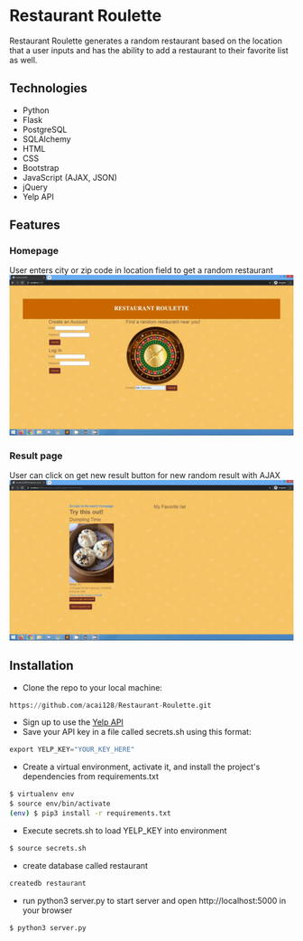 # Restaurant Roulette 

Restaurant Roulette generates a random restaurant based on the location that a user inputs and has the ability to add a restaurant to their favorite list as well. 

## Technologies 

* Python 
* Flask 
* PostgreSQL
* SQLAlchemy
* HTML 
* CSS
* Bootstrap
* JavaScript (AJAX, JSON)
* jQuery 
* Yelp API 

## Features 

### Homepage 

User enters city or zip code in location field to get a random restaurant 
![](recording2.gif)

### Result page 
User can click on get new result button for new random result with AJAX 
![](recording3.gif)


## Installation 

* Clone the repo to your local machine: 
```python
https://github.com/acai128/Restaurant-Roulette.git
```
* Sign up to use the [Yelp API](https://www.yelp.com/developers/documentation/v3/get_started)
* Save your API key in a file called secrets.sh using this format: 

```python
export YELP_KEY="YOUR_KEY_HERE"
```

* Create a virtual environment, activate it, and install the project's dependencies from requirements.txt 

```bash
$ virtualenv env
$ source env/bin/activate
(env) $ pip3 install -r requirements.txt
```
* Execute secrets.sh to load YELP_KEY into environment 

```bash
$ source secrets.sh
```

* create database called restaurant 

```bash
createdb restaurant
```

* run python3 server.py to start server and open http://localhost:5000 in your browser

```bash
$ python3 server.py
```

